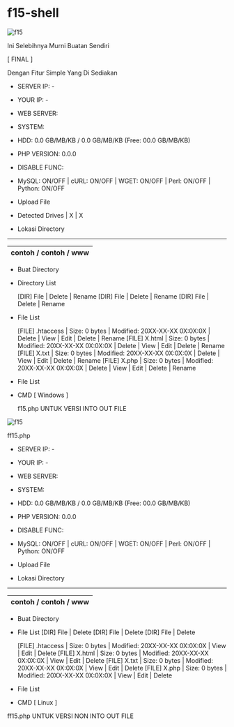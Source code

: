 # f15-shell

![f15](https://github.com/user-attachments/assets/8cc5f9c9-b1b9-4884-a382-d3a74c17fe1d)

Ini Selebihnya Murni Buatan Sendiri

[ FINAL ]

Dengan Fitur Simple Yang Di Sediakan
- SERVER IP: -

- YOUR IP: -

- WEB SERVER: 

- SYSTEM: 

- HDD: 0.0 GB/MB/KB / 0.0 GB/MB/KB (Free: 00.0 GB/MB/KB)

- PHP VERSION: 0.0.0

- DISABLE FUNC: 

- MySQL: ON/OFF | cURL: ON/OFF | WGET: ON/OFF | Perl: ON/OFF | Python: ON/OFF

- Upload File

- Detected Drives
| X | X

- Lokasi Directory
 _________________________
 | contoh / contoh / www |
 |-----------------------|
- Buat Directory

- Directory List
  
  [DIR] File | Delete | Rename
  [DIR] File | Delete | Rename
  [DIR] File | Delete | Rename

- File List

  [FILE] .htaccess | Size: 0 bytes | Modified: 20XX-XX-XX 0X:0X:0X | Delete | View | Edit | Delete | Rename
  [FILE] X.html | Size: 0 bytes | Modified: 20XX-XX-XX 0X:0X:0X | Delete | View | Edit | Delete | Rename
  [FILE] X.txt | Size: 0 bytes | Modified: 20XX-XX-XX 0X:0X:0X | Delete | View | Edit | Delete | Rename
  [FILE] X.php | Size: 0 bytes | Modified: 20XX-XX-XX 0X:0X:0X | Delete | View | Edit | Delete | Rename

- File List

- CMD [ Windows ]
  
  f15.php UNTUK VERSI INTO OUT FILE

![f15](https://github.com/user-attachments/assets/2ed595e5-9e22-4bed-94c4-34f1466cfaa7)

ff15.php

- SERVER IP: -

- YOUR IP: -

- WEB SERVER: 

- SYSTEM: 

- HDD: 0.0 GB/MB/KB / 0.0 GB/MB/KB (Free: 00.0 GB/MB/KB)

- PHP VERSION: 0.0.0

- DISABLE FUNC: 

- MySQL: ON/OFF | cURL: ON/OFF | WGET: ON/OFF | Perl: ON/OFF | Python: ON/OFF

- Upload File

- Lokasi Directory
 _________________________
 | contoh / contoh / www |
 |-----------------------|
- Buat Directory

- File List
  [DIR] File | Delete
  [DIR] File | Delete
  [DIR] File | Delete

  [FILE] .htaccess | Size: 0 bytes | Modified: 20XX-XX-XX 0X:0X:0X | View | Edit | Delete
  [FILE] X.html | Size: 0 bytes | Modified: 20XX-XX-XX 0X:0X:0X | View | Edit | Delete
  [FILE] X.txt | Size: 0 bytes | Modified: 20XX-XX-XX 0X:0X:0X | View | Edit | Delete
  [FILE] X.php | Size: 0 bytes | Modified: 20XX-XX-XX 0X:0X:0X | View | Edit | Delete

- File List

- CMD [ Linux ]

ff15.php UNTUK VERSI NON INTO OUT FILE
